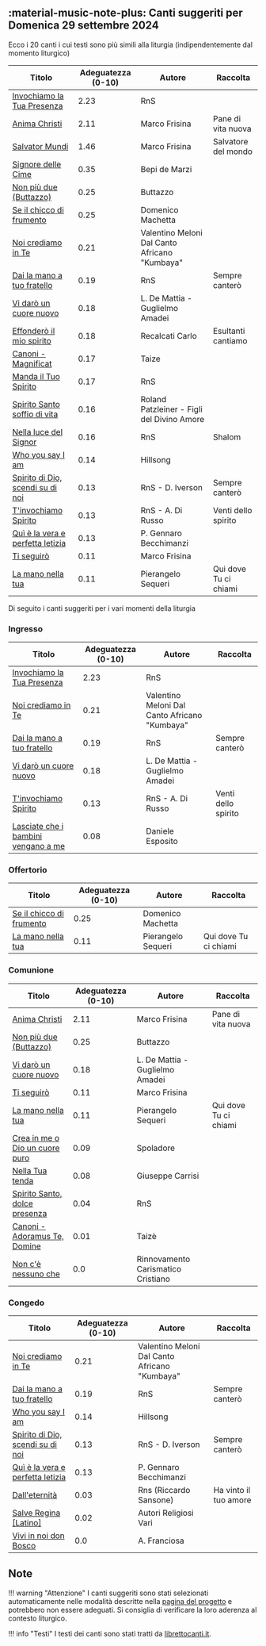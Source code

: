 ## :material-music-note-plus: Canti suggeriti per Domenica 29 settembre 2024

Ecco i 20 canti i cui testi sono più simili alla liturgia (indipendentemente dal momento liturgico)

| Titolo | Adeguatezza (0-10) | Autore | Raccolta |
| --- | --- | --- | --- |
| [Invochiamo la Tua Presenza](https://www.librettocanti.it/mod_canti_gestione#!canto/vedi/1412) | 2.23 | RnS |  |
| [Anima Christi](https://www.librettocanti.it/mod_canti_gestione#!canto/vedi/2083) | 2.11 | Marco Frisina | Pane di vita nuova |
| [Salvator Mundi](https://www.librettocanti.it/mod_canti_gestione#!canto/vedi/1840) | 1.46 | Marco Frisina | Salvatore del mondo |
| [Signore delle Cime](https://www.librettocanti.it/mod_canti_gestione#!canto/vedi/2769) | 0.35 | Bepi de Marzi |  |
| [Non più due (Buttazzo)](https://www.librettocanti.it/mod_canti_gestione#!canto/vedi/1467) | 0.25 | Buttazzo |  |
| [Se il chicco di frumento](https://www.librettocanti.it/mod_canti_gestione#!canto/vedi/1839) | 0.25 | Domenico Machetta |  |
| [Noi crediamo in Te](https://www.librettocanti.it/mod_canti_gestione#!canto/vedi/323) | 0.21 | Valentino Meloni Dal Canto Africano "Kumbaya" |  |
| [Dai la mano a tuo fratello](https://www.librettocanti.it/mod_canti_gestione#!canto/vedi/2384) | 0.19 | RnS | Sempre canterò |
| [Vi darò un cuore nuovo](https://www.librettocanti.it/mod_canti_gestione#!canto/vedi/1719) | 0.18 | L. De Mattia - Guglielmo Amadei |  |
| [Effonderò il mio spirito](https://www.librettocanti.it/mod_canti_gestione#!canto/vedi/2520) | 0.18 | Recalcati Carlo | Esultanti cantiamo |
| [Canoni - Magnificat](https://www.librettocanti.it/mod_canti_gestione#!canto/vedi/101) | 0.17 | Taize |  |
| [Manda il Tuo Spirito](https://www.librettocanti.it/mod_canti_gestione#!canto/vedi/1577) | 0.17 | RnS |  |
| [Spirito Santo soffio di vita](https://www.librettocanti.it/mod_canti_gestione#!canto/vedi/1605) | 0.16 | Roland Patzleiner - Figli del Divino Amore |  |
| [Nella luce del Signor](https://www.librettocanti.it/mod_canti_gestione#!canto/vedi/317) | 0.16 | RnS | Shalom |
| [Who you say I am](https://www.librettocanti.it/mod_canti_gestione#!canto/vedi/2121) | 0.14 | Hillsong |  |
| [Spirito di Dio, scendi su di noi](https://www.librettocanti.it/mod_canti_gestione#!canto/vedi/2365) | 0.13 | RnS - D. Iverson | Sempre canterò |
| [T'invochiamo Spirito](https://www.librettocanti.it/mod_canti_gestione#!canto/vedi/2359) | 0.13 | RnS - A. Di Russo | Venti dello spirito |
| [Quì è la vera e perfetta letizia](https://www.librettocanti.it/mod_canti_gestione#!canto/vedi/2593) | 0.13 | P. Gennaro Becchimanzi |  |
| [Ti seguirò](https://www.librettocanti.it/mod_canti_gestione#!canto/vedi/462) | 0.11 | Marco Frisina |  |
| [La mano nella tua](https://www.librettocanti.it/mod_canti_gestione#!canto/vedi/2768) | 0.11 | Pierangelo Sequeri | Qui dove Tu ci chiami |

Di seguito i canti suggeriti per i vari momenti della liturgia

### Ingresso

| Titolo | Adeguatezza (0-10) | Autore | Raccolta |
| --- | --- | --- | --- |
| [Invochiamo la Tua Presenza](https://www.librettocanti.it/mod_canti_gestione#!canto/vedi/1412) | 2.23 | RnS |  |
| [Noi crediamo in Te](https://www.librettocanti.it/mod_canti_gestione#!canto/vedi/323) | 0.21 | Valentino Meloni Dal Canto Africano "Kumbaya" |  |
| [Dai la mano a tuo fratello](https://www.librettocanti.it/mod_canti_gestione#!canto/vedi/2384) | 0.19 | RnS | Sempre canterò |
| [Vi darò un cuore nuovo](https://www.librettocanti.it/mod_canti_gestione#!canto/vedi/1719) | 0.18 | L. De Mattia - Guglielmo Amadei |  |
| [T'invochiamo Spirito](https://www.librettocanti.it/mod_canti_gestione#!canto/vedi/2359) | 0.13 | RnS - A. Di Russo | Venti dello spirito |
| [Lasciate che i bambini vengano a me](https://www.librettocanti.it/mod_canti_gestione#!canto/vedi/2600) | 0.08 | Daniele Esposito |  |

### Offertorio

| Titolo | Adeguatezza (0-10) | Autore | Raccolta |
| --- | --- | --- | --- |
| [Se il chicco di frumento](https://www.librettocanti.it/mod_canti_gestione#!canto/vedi/1839) | 0.25 | Domenico Machetta |  |
| [La mano nella tua](https://www.librettocanti.it/mod_canti_gestione#!canto/vedi/2768) | 0.11 | Pierangelo Sequeri | Qui dove Tu ci chiami |

### Comunione

| Titolo | Adeguatezza (0-10) | Autore | Raccolta |
| --- | --- | --- | --- |
| [Anima Christi](https://www.librettocanti.it/mod_canti_gestione#!canto/vedi/2083) | 2.11 | Marco Frisina | Pane di vita nuova |
| [Non più due (Buttazzo)](https://www.librettocanti.it/mod_canti_gestione#!canto/vedi/1467) | 0.25 | Buttazzo |  |
| [Vi darò un cuore nuovo](https://www.librettocanti.it/mod_canti_gestione#!canto/vedi/1719) | 0.18 | L. De Mattia - Guglielmo Amadei |  |
| [Ti seguirò](https://www.librettocanti.it/mod_canti_gestione#!canto/vedi/462) | 0.11 | Marco Frisina |  |
| [La mano nella tua](https://www.librettocanti.it/mod_canti_gestione#!canto/vedi/2768) | 0.11 | Pierangelo Sequeri | Qui dove Tu ci chiami |
| [Crea in me o Dio un cuore puro](https://www.librettocanti.it/mod_canti_gestione#!canto/vedi/2064) | 0.09 | Spoladore |  |
| [Nella Tua tenda](https://www.librettocanti.it/mod_canti_gestione#!canto/vedi/318) | 0.08 | Giuseppe Carrisi |  |
| [Spirito Santo, dolce presenza](https://www.librettocanti.it/mod_canti_gestione#!canto/vedi/2098) | 0.04 | RnS |  |
| [Canoni - Adoramus Te, Domine](https://www.librettocanti.it/mod_canti_gestione#!canto/vedi/2094) | 0.01 | Taizè |  |
| [Non c'è nessuno che](https://www.librettocanti.it/mod_canti_gestione#!canto/vedi/2551) | 0.0 | Rinnovamento Carismatico Cristiano |  |

### Congedo

| Titolo | Adeguatezza (0-10) | Autore | Raccolta |
| --- | --- | --- | --- |
| [Noi crediamo in Te](https://www.librettocanti.it/mod_canti_gestione#!canto/vedi/323) | 0.21 | Valentino Meloni Dal Canto Africano "Kumbaya" |  |
| [Dai la mano a tuo fratello](https://www.librettocanti.it/mod_canti_gestione#!canto/vedi/2384) | 0.19 | RnS | Sempre canterò |
| [Who you say I am](https://www.librettocanti.it/mod_canti_gestione#!canto/vedi/2121) | 0.14 | Hillsong |  |
| [Spirito di Dio, scendi su di noi](https://www.librettocanti.it/mod_canti_gestione#!canto/vedi/2365) | 0.13 | RnS - D. Iverson | Sempre canterò |
| [Quì è la vera e perfetta letizia](https://www.librettocanti.it/mod_canti_gestione#!canto/vedi/2593) | 0.13 | P. Gennaro Becchimanzi |  |
| [Dall'eternità](https://www.librettocanti.it/mod_canti_gestione#!canto/vedi/2638) | 0.03 | Rns (Riccardo Sansone) | Ha vinto il tuo amore |
| [Salve Regina [Latino]](https://www.librettocanti.it/mod_canti_gestione#!canto/vedi/1642) | 0.02 | Autori Religiosi Vari |  |
| [Vivi in noi don Bosco](https://www.librettocanti.it/mod_canti_gestione#!canto/vedi/2106) | 0.0 | A. Franciosa |  |

## Note
!!! warning "Attenzione"
    I canti suggeriti sono stati selezionati automaticamente nelle modalità descritte nella [pagina del progetto](https://hildegard.it/progetto/) e potrebbero non essere adeguati. Si consiglia di verificare la loro aderenza al contesto liturgico.

!!! info "Testi"
    I testi dei canti sono stati tratti da [librettocanti.it](https://www.librettocanti.it/).


